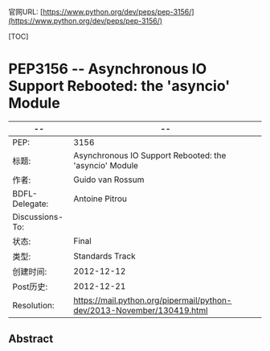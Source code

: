 官网URL: [https://www.python.org/dev/peps/pep-3156/](https://www.python.org/dev/peps/pep-3156/)

[TOC]

# PEP3156 -- Asynchronous IO Support Rebooted: the 'asyncio' Module

-- | --
-- | --
PEP: | 3156
标题: | Asynchronous IO Support Rebooted: the 'asyncio' Module
作者: | Guido van Rossum <guido at python.org>
BDFL-Delegate: | Antoine Pitrou <antoine at python.org>
Discussions-To: | <python-tulip at googlegroups.com>
状态: | Final
类型: | Standards Track
创建时间: | 2012-12-12
Post历史: | 2012-12-21
Resolution: | https://mail.python.org/pipermail/python-dev/2013-November/130419.html

## Abstract


